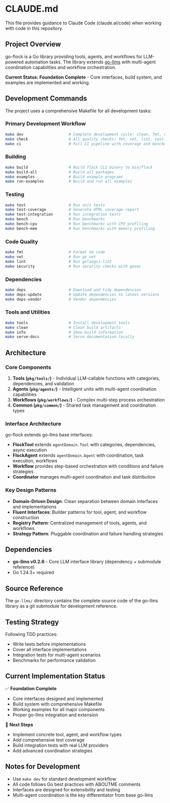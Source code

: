 # CLAUDE.md

This file provides guidance to Claude Code (claude.ai/code) when working with code in this repository.

## Project Overview

go-flock is a Go library providing tools, agents, and workflows for LLM-powered automation tasks. The library extends [go-llms](https://github.com/lexlapax/go-llms) with multi-agent coordination capabilities and workflow orchestration.

**Current Status: Foundation Complete** - Core interfaces, build system, and examples are implemented and working.

## Development Commands

The project uses a comprehensive Makefile for all development tasks:

### Primary Development Workflow
```bash
make dev                    # Complete development cycle: clean, fmt, vet, test, build
make check                  # All quality checks: fmt, vet, lint, test
make ci                     # Full CI pipeline with coverage and benchmarks
```

### Building
```bash
make build                  # Build flock CLI binary to bin/flock
make build-all              # Build all packages
make examples               # Build example programs
make run-examples           # Build and run all examples
```

### Testing
```bash
make test                   # Run unit tests
make test-coverage          # Generate HTML coverage report
make test-integration       # Run integration tests
make bench                  # Run benchmarks
make bench-cpu              # Run benchmarks with CPU profiling
make bench-mem              # Run benchmarks with memory profiling
```

### Code Quality
```bash
make fmt                    # Format Go code
make vet                    # Run go vet
make lint                   # Run golangci-lint
make security               # Run security checks with gosec
```

### Dependencies
```bash
make deps                   # Download and tidy dependencies
make deps-update            # Update dependencies to latest versions
make deps-vendor            # Vendor dependencies
```

### Tools and Utilities
```bash
make tools                  # Install development tools
make clean                  # Clean build artifacts
make info                   # Show build information
make serve-docs             # Serve documentation locally
```

## Architecture

### Core Components

1. **Tools (`pkg/tools/`)** - Individual LLM-callable functions with categories, dependencies, and validation
2. **Agents (`pkg/agents/`)** - Intelligent units with multi-agent coordination capabilities
3. **Workflows (`pkg/workflows/`)** - Complex multi-step process orchestration
4. **Common (`pkg/common/`)** - Shared task management and coordination types

### Interface Architecture

go-flock extends go-llms base interfaces:

- **FlockTool** extends `agentDomain.Tool` with categories, dependencies, async execution
- **FlockAgent** extends `agentDomain.Agent` with coordination, task execution, workflows
- **Workflow** provides step-based orchestration with conditions and failure strategies
- **Coordinator** manages multi-agent coordination and task distribution

### Key Design Patterns

- **Domain-Driven Design**: Clean separation between domain interfaces and implementations
- **Fluent Interfaces**: Builder patterns for tool, agent, and workflow construction
- **Registry Pattern**: Centralized management of tools, agents, and workflows
- **Strategy Pattern**: Pluggable coordination and failure handling strategies

## Dependencies

- **go-llms v0.2.6** - Core LLM interface library (dependency + submodule reference)
- Go 1.24.3+ required

## Source Reference

The `go-llms/` directory contains the complete source code of the go-llms library as a git submodule for development reference.

## Testing Strategy

Following TDD practices:
- Write tests before implementations
- Cover all interface implementations
- Integration tests for multi-agent scenarios
- Benchmarks for performance validation

## Current Implementation Status

✅ **Foundation Complete**
- Core interfaces designed and implemented
- Build system with comprehensive Makefile
- Working examples for all major components
- Proper go-llms integration and extension

🚧 **Next Steps**
- Implement concrete tool, agent, and workflow types
- Add comprehensive test coverage
- Build integration tests with real LLM providers
- Add advanced coordination strategies

## Notes for Development

- Use `make dev` for standard development workflow
- All code follows Go best practices with ABOUTME comments
- Interfaces are designed for extensibility and testing
- Multi-agent coordination is the key differentiator from base go-llms